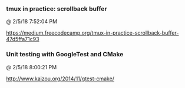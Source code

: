 ﻿

### tmux in practice: scrollback buffer
@ 2/5/18 7:52:04 PM

https://medium.freecodecamp.org/tmux-in-practice-scrollback-buffer-47d5ffa71c93



### Unit testing with GoogleTest and CMake
@ 2/5/18 8:00:21 PM

http://www.kaizou.org/2014/11/gtest-cmake/

